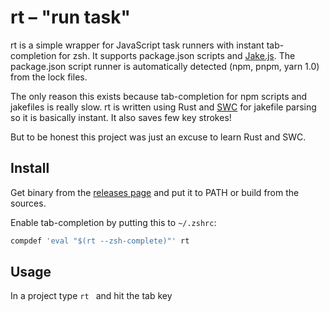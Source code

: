 
# rt – "run task"

rt is a simple wrapper for JavaScript task runners with instant tab-completion
for zsh. It supports package.json scripts and [Jake.js](https://jakejs.com/).
The package.json script runner is automatically detected (npm, pnpm, yarn 1.0)
from the lock files.

The only reason this exists because tab-completion for npm scripts and jakefiles
is really slow. rt is written using Rust and [SWC](https://swc.rs/) for jakefile
parsing so it is basically instant. It also saves few key strokes!

But to be honest this project was just an excuse to learn Rust and SWC.

## Install

Get binary from the [releases page](https://github.com/esamattis/rt/releases)
and put it to PATH or build from the sources.

Enable tab-completion by putting this to  `~/.zshrc`:

```sh
compdef 'eval "$(rt --zsh-complete)"' rt
```


## Usage

In a project type `rt ` and hit the tab key
